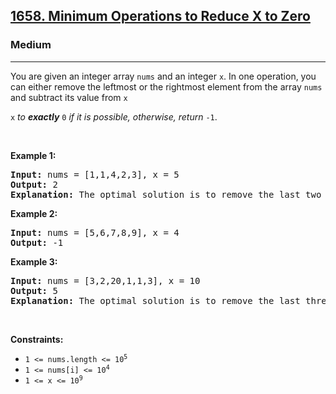 <h2><a href="https://leetcode.com/problems/minimum-operations-to-reduce-x-to-zero/">1658. Minimum Operations to Reduce X to Zero</a></h2><h3>Medium</h3><hr><div><p><font papago-translate="splitted">You are given an integer array </font><code>nums</code><font papago-translate="splitted"> and an integer </font><code>x</code><font papago-translate="splitted">. In one operation, you can either remove the leftmost or the rightmost element from the array </font><code>nums</code><font papago-translate="splitted"> and subtract its value from </font><code>x</code></p>

<p><code>x</code> <font papago-translate="splitted"><em>to <strong>exactly</strong></em></font> <code>0</code> <font papago-translate="splitted"><em>if it is possible</em><em>, otherwise, return </em></font><code>-1</code><font papago-translate="splitted">.</font></p>

<p>&nbsp;</p>
<p><strong class="example">Example 1:</strong></p>

<pre><strong>Input:</strong> nums = [1,1,4,2,3], x = 5
<strong>Output:</strong> 2
<strong>Explanation:</strong> The optimal solution is to remove the last two elements to reduce x to zero.
</pre>

<p><strong class="example">Example 2:</strong></p>

<pre><strong>Input:</strong> nums = [5,6,7,8,9], x = 4
<strong>Output:</strong> -1
</pre>

<p><strong class="example">Example 3:</strong></p>

<pre><strong>Input:</strong> nums = [3,2,20,1,1,3], x = 10
<strong>Output:</strong> 5
<strong>Explanation:</strong> The optimal solution is to remove the last three elements and the first two elements (5 operations in total) to reduce x to zero.
</pre>

<p>&nbsp;</p>
<p><strong>Constraints:</strong></p>

<ul>
	<li><code>1 &lt;= nums.length &lt;= 10<sup>5</sup></code></li>
	<li><code>1 &lt;= nums[i] &lt;= 10<sup>4</sup></code></li>
	<li><code>1 &lt;= x &lt;= 10<sup>9</sup></code></li>
</ul>
</div>